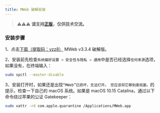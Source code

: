 ```yaml
---
title: MWeb 破解安装
---
```


> ⚠️⚠️⚠️ **请支持[正版](https://zh.mweb.im)，仅供技术交流。**

### 安装步骤

1、点击[下载（提取码：yzz8）](https://pan.baidu.com/s/1NYRwJKTVJegd9c0E1vwXCQ) MWeb v3.3.4 破解版。

2、安装前先检查`系统偏好设置 → 安全性与隐私 → 通用`中是否已经选择`任何来源`选项，如果没有，在终端输入：

```bash
sudo spctl --master-disable
```

3、安装打开时，如果还是出现`“MWeb”已损坏，无法打开。 您应该将它移到废纸篓。`的提示，检查一下自己的 macOS 系统。如果是 macOS 10.15 Catalina，通过以下命令绕过苹果的公证 Gatekeeper：

```bash
sudo xattr -rd com.apple.quarantine /Applications/MWeb.app
```

